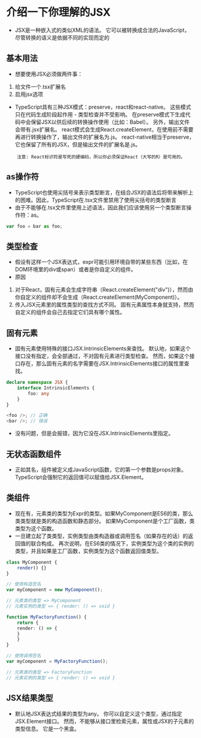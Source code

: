 # 介绍一下你理解的JSX
- JSX是一种嵌入式的类似XML的语法。 它可以被转换成合法的JavaScript，尽管转换的语义是依据不同的实现而定的
## 基本用法
- 想要使用JSX必须做两件事：
1. 给文件一个.tsx扩展名
2. 启用jsx选项
- TypeScript具有三种JSX模式：preserve，react和react-native。 这些模式只在代码生成阶段起作用 - 类型检查并不受影响。 在preserve模式下生成代码中会保留JSX以供后续的转换操作使用（比如：Babel）。 另外，输出文件会带有.jsx扩展名。 react模式会生成React.createElement，在使用前不需要再进行转换操作了，输出文件的扩展名为.js。 react-native相当于preserve，它也保留了所有的JSX，但是输出文件的扩展名是.js。
```
    注意: React标识符是写死的硬编码，所以你必须保证React（大写的R）是可用的。
```

## as操作符
- TypeScript也使用尖括号来表示类型断言，在结合JSX的语法后将带来解析上的困难。因此，TypeScript在.tsx文件里禁用了使用尖括号的类型断言
- 由于不能够在.tsx文件里使用上述语法，因此我们应该使用另一个类型断言操作符：as。
```typescript
var foo = bar as foo;
```

## 类型检查
- 假设有这样一个JSX表达式<expr />，expr可能引用环境自带的某些东西（比如，在DOM环境里的div或span）或者是你自定义的组件。 
- 原因
1. 对于React，固有元素会生成字符串（React.createElement("div")），然而由你自定义的组件却不会生成（React.createElement(MyComponent)）。
2. 传入JSX元素里的属性类型的查找方式不同。 固有元素属性本身就支持，然而自定义的组件会自己去指定它们具有哪个属性。

## 固有元素
- 固有元素使用特殊的接口JSX.IntrinsicElements来查找。 默认地，如果这个接口没有指定，会全部通过，不对固有元素进行类型检查。 然而，如果这个接口存在，那么固有元素的名字需要在JSX.IntrinsicElements接口的属性里查找。
```typescript
declare namespace JSX {
    interface IntrinsicElements {
        foo: any
    }
}

<foo />; // 正确
<bar />; // 错误
```
- <foo />没有问题，但是<bar />会报错，因为它没在JSX.IntrinsicElements里指定。

## 无状态函数组件
- 正如其名，组件被定义成JavaScript函数，它的第一个参数是props对象。 TypeScript会强制它的返回值可以赋值给JSX.Element。

## 类组件
- 现在有<Expr />，元素类的类型为Expr的类型。如果MyComponent是ES6的类，那么类类型就是类的构造函数和静态部分。 如果MyComponent是个工厂函数，类类型为这个函数。
- 一旦建立起了类类型，实例类型由类构造器或调用签名（如果存在的话）的返回值的联合构成。 再次说明，在ES6类的情况下，实例类型为这个类的实例的类型，并且如果是工厂函数，实例类型为这个函数返回值类型。
```typescript
class MyComponent {
    render() {}
}

// 使用构造签名
var myComponent = new MyComponent();

// 元素类的类型 => MyComponent
// 元素实例的类型 => { render: () => void }

function MyFactoryFunction() {
    return {
    render: () => {
    }
    }
}

// 使用调用签名
var myComponent = MyFactoryFunction();

// 元素类的类型 => FactoryFunction
// 元素实例的类型 => { render: () => void }
```

## JSX结果类型
- 默认地JSX表达式结果的类型为any。 你可以自定义这个类型，通过指定JSX.Element接口。 然而，不能够从接口里检索元素，属性或JSX的子元素的类型信息。 它是一个黑盒。

